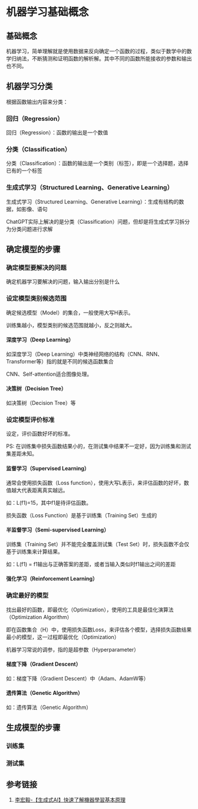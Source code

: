 # 机器学习基础概念

## 基础概念

机器学习，简单理解就是使用数据来反向确定一个函数的过程，类似于数学中的数学归纳法，不断猜测和证明函数的解析解。其中不同的函数所能接收的参数和输出也不同。


## 机器学习分类

根据函数输出内容来分类：

### 回归（Regression）

回归（Regression）：函数的输出是一个数值

### 分类（Classification）

分类（Classification）：函数的输出是一个类别（标签），即是一个选择题，选择已有的一个标签

### 生成式学习（Structured Learning、Generative Learning）

生成式学习（Structured Learning、Generative Learning）：生成有结构的数据，如影像、语句

ChatGPT实际上解决的是分类（Classification）问题，但却是将生成式学习拆分为分类问题进行求解


## 确定模型的步骤


### 确定模型要解决的问题

确定机器学习要解决的问题，输入输出分别是什么

### 设定模型类别候选范围

确定候选模型（Model）的集合，一般使用大写H表示。

训练集越小，模型类别的候选范围就越小，反之则越大。


#### 深度学习（Deep Learning）

如深度学习（Deep Learning）中类神经网络的结构（CNN、RNN、Transformer等）指的就是不同的候选函数集合

CNN、Self-attention适合图像处理。


#### 决策树（Decision Tree）
如决策树（Decision Tree）等


### 设定模型评价标准

设定，评价函数好坏的标准。

PS: 在训练集中损失函数结果小的，在测试集中结果不一定好，因为训练集和测试集差距未知。


#### 监督学习（Supervised Learning）

通常会使用损失函数（Loss function），使用大写L表示，来评估函数的好坏，数值越大代表距离真实越远。

如：L(f1)=15，其中f1是待评估函数。

损失函数（Loss Function）是基于训练集（Training Set）生成的


#### 半监督学习（Semi-supervised Learning）

训练集（Training Set）并不能完全覆盖测试集（Test Set）时，损失函数不会仅基于训练集来计算结果。

如：L(f1) = f1输出与正确答案的差距，或者当输入类似时f1输出之间的差距


#### 强化学习（Reinforcement Learning）



### 确定最好的模型

找出最好的函数，即最优化（Optimization），使用的工具是最佳化演算法（Optimization Algorithm）

即在函数集合（H）中，使用损失函数Loss，来评估各个模型，选择损失函数结果最小的模型，这一过程即最优化（Optimization）

机器学习常说的调参，指的是超参数（Hyperparameter）


#### 梯度下降（Gradient Descent）

如：梯度下降（Gradient Descent）中（Adam、AdamW等）


#### 遗传算法（Genetic Algorithm）

如：遗传算法（Genetic Algorithm）


## 生成模型的步骤


### 训练集


### 测试集



## 参考链接
1. [李宏毅-【生成式AI】快速了解機器學習基本原理](https://www.youtube.com/watch?v=phQK8xZpgoU)